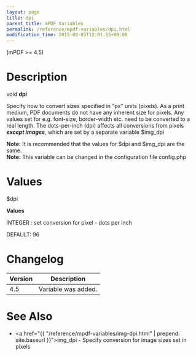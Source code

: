 ```yaml
---
layout: page
title: dpi
parent_title: mPDF Variables
permalink: /reference/mpdf-variables/dpi.html
modification_time: 2015-08-05T12:01:55+00:00
---
```


(mPDF >= 4.5)

# Description

void **dpi**

Specify how to convert sizes specified in "px" units (pixels). As a print medium, PDF documents do not have any
inherent size for pixels. Any values set for e.g. font-size, border-width etc. need to be converted to a real length.
The dots-per-inch (dpi) affects all conversions from pixels ***except images***, which are set by a separate variable
<span class="parameter">$img_dpi</span>

<div class="alert alert-info" role="alert">
	<strong>Note:</strong> It is recommended that the values for
	<span class="parameter">$dpi</span> and <span class="parameter">$img_dpi</span> are the same.
</div>

<div class="alert alert-info" role="alert">
	<strong>Note:</strong> This variable can be changed in the
	configuration file <span class="filename">config.php</span>
</div>

# Values

<span class="parameter">$dpi</span>

**Values**

<span class="smallblock">INTEGER </span>: set conversion for pixel - dots per inch

<span class="smallblock">DEFAULT</span>: 96

# Changelog

<table class="table"> <thead>
<tr> <th>Version</th><th>Description</th> </tr>
</thead> <tbody>
<tr>
<td>4.5</td>
<td>Variable was added.</td>
</tr>
</tbody> </table>

# See Also

- <a href="{{ "/reference/mpdf-variables/img-dpi.html" | prepend: site.baseurl }}">img_dpi</a> - Specify conversion for image sizes set in pixels
